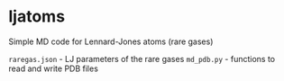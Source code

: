 # ljatoms

Simple MD code for Lennard-Jones atoms (rare gases)

`raregas.json` - LJ parameters of the rare gases
`md_pdb.py` - functions to read and write PDB files
